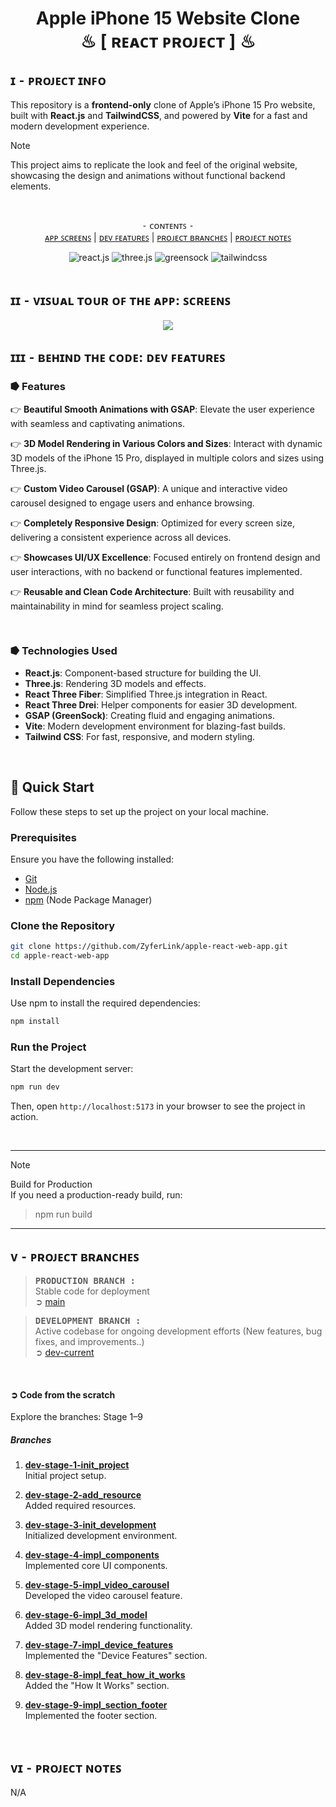 <h1 align="center" >  Apple iPhone 15 Website Clone  <br> ♨ [ ʀᴇᴀᴄᴛ ᴘʀᴏᴊᴇᴄᴛ ] ♨</h1>

## ɪ  ⁃  ᴘʀᴏᴊᴇᴄᴛ ɪɴꜰᴏ 

This repository is a **frontend-only** clone of Apple’s iPhone 15 Pro website, built with **React.js** and **TailwindCSS**, and powered by **Vite** for a fast and modern development experience.  

> [!Note]
> This project aims to replicate the look and feel of the original website, showcasing the design and animations without functional backend elements.  

<br>

<div align="center">

⁃ ᴄᴏɴᴛᴇɴᴛꜱ ⁃  
[ᴀᴘᴘ ꜱᴄʀᴇᴇɴꜱ](#ɪɪ--ᴠɪꜱᴜᴀʟ-ᴛᴏᴜʀ-ᴏꜰ-ᴛʜᴇ-ᴀᴘᴘ-ꜱᴄʀᴇᴇɴꜱ)
| [ᴅᴇᴠ ꜰᴇᴀᴛᴜʀᴇꜱ](#ɪɪɪ--ʙᴇʜɪɴᴅ-ᴛʜᴇ-ᴄᴏᴅᴇ-ᴅᴇᴠ-ꜰᴇᴀᴛᴜʀᴇꜱ)
| [ᴘʀᴏᴊᴇᴄᴛ ʙʀᴀɴᴄʜᴇꜱ](#ᴠ--ᴘʀᴏᴊᴇᴄᴛ-ʙʀᴀɴᴄʜᴇꜱ)
| [ᴘʀᴏᴊᴇᴄᴛ ɴᴏᴛᴇꜱ](#ᴠɪ--ᴘʀᴏᴊᴇᴄᴛ-ɴᴏᴛᴇꜱ)


  <div>
    <img src="https://img.shields.io/badge/-React_JS-black?style=for-the-badge&logoColor=000000&logo=react&color=61DAFB" alt="react.js" />
    <img src="https://img.shields.io/badge/-Three_JS-black?style=for-the-badge&logoColor=white&logo=threedotjs&color=000000" alt="three.js" />
    <img src="https://img.shields.io/badge/-GSAP-black?style=for-the-badge&logoColor=white&logo=greensock&color=2E8B57" alt="greensock" />
    <img src="https://img.shields.io/badge/-Tailwind_CSS-black?style=for-the-badge&logoColor=white&logo=tailwindcss&color=06B6D4" alt="tailwindcss" />
  </div>

<br>

</div>

## ɪɪ ⁃ ᴠɪꜱᴜᴀʟ ᴛᴏᴜʀ ᴏꜰ ᴛʜᴇ ᴀᴘᴘ: ꜱᴄʀᴇᴇɴꜱ

<p align="center">
<img 
  src="./_archive/screenshots/project-screens.png"
  />
</p>


## ɪɪɪ ⁃ ʙᴇʜɪɴᴅ ᴛʜᴇ ᴄᴏᴅᴇ: ᴅᴇᴠ ꜰᴇᴀᴛᴜʀᴇꜱ

### ⭓ Features

👉 **Beautiful Smooth Animations with GSAP**: Elevate the user experience with seamless and captivating animations.  

👉 **3D Model Rendering in Various Colors and Sizes**: Interact with dynamic 3D models of the iPhone 15 Pro, displayed in multiple colors and sizes using Three.js.  

👉 **Custom Video Carousel (GSAP)**: A unique and interactive video carousel designed to engage users and enhance browsing.  

👉 **Completely Responsive Design**: Optimized for every screen size, delivering a consistent experience across all devices.  

👉 **Showcases UI/UX Excellence**: Focused entirely on frontend design and user interactions, with no backend or functional features implemented.  

👉 **Reusable and Clean Code Architecture**: Built with reusability and maintainability in mind for seamless project scaling.  


<br>

### ⭓ Technologies Used  
- **React.js**: Component-based structure for building the UI.  
- **Three.js**: Rendering 3D models and effects.  
- **React Three Fiber**: Simplified Three.js integration in React.  
- **React Three Drei**: Helper components for easier 3D development.  
- **GSAP (GreenSock)**: Creating fluid and engaging animations.  
- **Vite**: Modern development environment for blazing-fast builds.  
- **Tailwind CSS**: For fast, responsive, and modern styling.  

<br>


## 🚀 Quick Start  

Follow these steps to set up the project on your local machine.  

### Prerequisites  

Ensure you have the following installed:  
- [Git](https://git-scm.com/)
- [Node.js](https://nodejs.org/en)
- [npm](https://www.npmjs.com/) (Node Package Manager)

### Clone the Repository  

```bash
git clone https://github.com/ZyferLink/apple-react-web-app.git
cd apple-react-web-app
```

### Install Dependencies
Use npm to install the required dependencies:

```bash
npm install
```

### Run the Project
Start the development server:
```bash
npm run dev
```
Then, open `http://localhost:5173` in your browser to see the project in action.

<br>
<hr>


> [!Note]
> Build for Production  
> If you need a production-ready build, run:<br>
> > npm run build

<hr>

## ᴠ ⁃ ᴘʀᴏᴊᴇᴄᴛ ʙʀᴀɴᴄʜᴇꜱ

<!-- Main / Master / Production Branch -->

> <samp> **PRODUCTION BRANCH :**  </samp>  
> Stable code for deployment  
> ➲ [main][branch-main]


> <samp> **DEVELOPMENT BRANCH :**  </samp>   
> Active codebase for ongoing development efforts  (New features, bug fixes, and improvements..)  
> ➲ [dev-current][branch-development]

<br>

#### ➲ Code from the scratch
Explore the branches: Stage 1–9

##### Branches  

1. [**dev-stage-1-init_project**](https://github.com/ZyferLink/apple-react-web-app/tree/dev-stage-1-init_project)  
   Initial project setup.  

2. [**dev-stage-2-add_resource**](https://github.com/ZyferLink/apple-react-web-app/tree/dev-stage-2-add_resource)  
   Added required resources.  

3. [**dev-stage-3-init_development**](https://github.com/ZyferLink/apple-react-web-app/tree/dev-stage-3-init_development)  
   Initialized development environment.  

4. [**dev-stage-4-impl_components**](https://github.com/ZyferLink/apple-react-web-app/tree/dev-stage-4-impl_components)  
   Implemented core UI components.  

5. [**dev-stage-5-impl_video_carousel**](https://github.com/ZyferLink/apple-react-web-app/tree/dev-stage-5-impl_video_carousel)  
   Developed the video carousel feature.  

6. [**dev-stage-6-impl_3d_model**](https://github.com/ZyferLink/apple-react-web-app/tree/dev-stage-6-impl_3d_model)  
   Added 3D model rendering functionality.  

7. [**dev-stage-7-impl_device_features**](https://github.com/ZyferLink/apple-react-web-app/tree/dev-stage-7-impl_device_features)  
   Implemented the "Device Features" section.  

8. [**dev-stage-8-impl_feat_how_it_works**](https://github.com/ZyferLink/apple-react-web-app/tree/dev-stage-8-impl_feat_how_it_works)  
   Added the "How It Works" section.  

9. [**dev-stage-9-impl_section_footer**](https://github.com/ZyferLink/apple-react-web-app/tree/dev-stage-9-Impl_section_footer)  
   Implemented the footer section.  


[branch-main]:  https://github.com/ZyferLink/apple-react-web-app/tree/main

[branch-development]:  https://github.com/ZyferLink/apple-react-web-app/tree/dev-current

<br>

## ᴠɪ ⁃ ᴘʀᴏᴊᴇᴄᴛ ɴᴏᴛᴇꜱ

N/A
